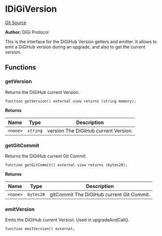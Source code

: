 # IDiGiVersion
[Git Source](https://github.com/digiv3rse/protocol-contracts/blob/0d518167a484d4368bad0990424be098fe779fa4/contracts/misc/PermissionlessCreator.sol)

**Author:**
DiGi Protocol

This is the interface for the DiGiHub Version getters and emitter.
It allows to emit a DiGiHub version during an upgrade, and also to get the current version.


## Functions
### getVersion

Returns the DiGiHub current Version.


```solidity
function getVersion() external view returns (string memory);
```
**Returns**

|Name|Type|Description|
|----|----|-----------|
|`<none>`|`string`|version The DiGiHub current Version.|


### getGitCommit

Returns the DiGiHub current Git Commit.


```solidity
function getGitCommit() external view returns (bytes20);
```
**Returns**

|Name|Type|Description|
|----|----|-----------|
|`<none>`|`bytes20`|gitCommit The DiGiHub current Git Commit.|


### emitVersion

Emits the DiGiHub current Version. Used in upgradeAndCall().


```solidity
function emitVersion() external;
```

